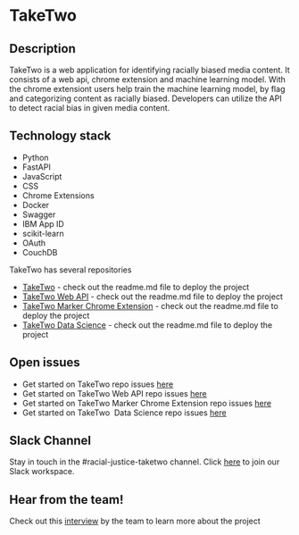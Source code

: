# TakeTwo

## Description

TakeTwo is a web application for identifying racially biased media content. It consists of a web api, chrome extension and machine learning model. With the chrome extensiont users help train the machine learning model, by flag and categorizing content as racially biased. Developers can utilize the API to detect racial bias in given media content.

## Technology stack

- Python
- FastAPI
- JavaScript
- CSS
- Chrome Extensions
- Docker
- Swagger
- IBM App ID
- scikit-learn
- OAuth
- CouchDB

TakeTwo has several repositories

- [TakeTwo](https://github.com/Call-for-Code-for-Racial-Justice/TakeTwo) - check out the readme.md file to deploy the project
- [TakeTwo Web API](https://github.com/Call-for-Code-for-Racial-Justice/taketwo-webapi) - check out the readme.md file to deploy the project
- [TakeTwo Marker Chrome Extension](https://github.com/Call-for-Code-for-Racial-Justice/taketwo-marker-chromeextension) - check out the readme.md file to deploy the project
- [TakeTwo Data Science](http://%20https//github.com/Call-for-Code-for-Racial-Justice/taketwo-datascience/) - check out the readme.md file to deploy the project

## Open issues

- Get started on TakeTwo repo issues [here](https://github.com/Call-for-Code-for-Racial-Justice/TakeTwo/issues?q=is%3Aopen+is%3Aissue+label%3Ahacktoberfest)
- Get started on TakeTwo Web API repo issues [here](https://github.com/Call-for-Code-for-Racial-Justice/TakeTwo-WebAPI/issues?q=is%3Aopen+is%3Aissue+label%3Ahacktoberfest)
- Get started on TakeTwo Marker Chrome Extension repo issues [here](https://github.com/Call-for-Code-for-Racial-Justice/TakeTwo-Marker-ChromeExtension/issues?q=is%3Aopen+is%3Aissue+label%3Ahacktoberfest)
- Get started on TakeTwo  Data Science repo issues [here](https://github.com/Call-for-Code-for-Racial-Justice/TakeTwo-DataScience/issues?q=is%3Aopen+is%3Aissue+label%3Ahacktoberfest)

## Slack Channel

Stay in touch in the #racial-justice-taketwo channel. Click [here](../getting_started/README.md?id=join-our-slack-channel) to join our Slack workspace.

## Hear from the team!

Check out this [interview](https://www.youtube.com/watch?v=ipSV-ZNo-fQ&t=108s) by the team to learn more about the project
